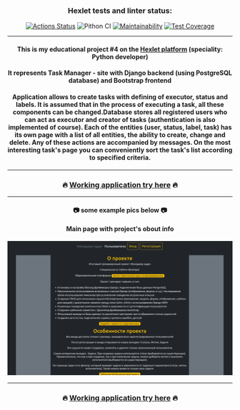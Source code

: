 <div align="center">


### Hexlet tests and linter status:
[![Actions Status](https://github.com/Homedog1983/python-project-52/actions/workflows/hexlet-check.yml/badge.svg)](https://github.com/Homedog1983/python-project-52/actions)
![Pithon CI](https://github.com/Homedog1983/python-project-52/actions/workflows/pyci.yml/badge.svg)
[![Maintainability](https://api.codeclimate.com/v1/badges/8fff39f122ddc3564568/maintainability)](https://codeclimate.com/github/Homedog1983/python-project-52/maintainability)
[![Test Coverage](https://api.codeclimate.com/v1/badges/8fff39f122ddc3564568/test_coverage)](https://codeclimate.com/github/Homedog1983/python-project-52/test_coverage)

---

#### This is my educational project #4 on the [Hexlet platform](https://hexlet.io) (speciality: Python developer)  

#### It represents Task Manager - site with Django backend (using PostgreSQL database) and Bootstrap frontend

#### Application allows to create tasks with defining of executor, status and labels. It is assumed that in the process of executing a task, all these components can be changed.Database stores all registered users who can act as executor and creator of tasks (authentication is also implemented of course). Each of the entities (user, status, label, task) has its own page with a list of all entities, the ability to create, change and delete. Any of these actions are accompanied by messages. On the most interesting task's page you can conveniently sort the task's list according to specified criteria.

---

### :fire: [Working application try here](https://task-manager-25zl.onrender.com/) :fire:

---

#### :camera: some example pics below :camera:

#### Main page with project's obout info

![Main page](./screenshots/0_initial.png)

---

### :fire: [Working application try here](https://task-manager-25zl.onrender.com/) :fire:


</div>
